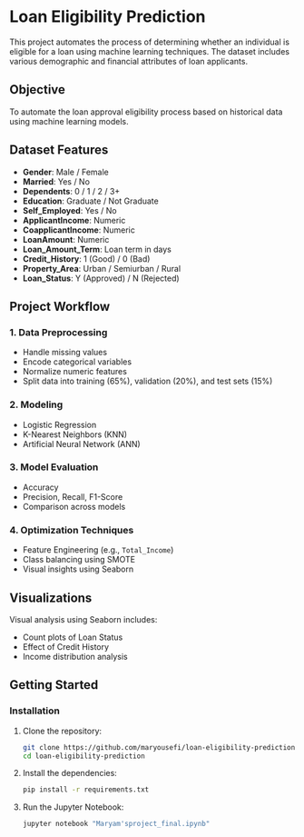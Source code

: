 # Loan Eligibility Prediction

This project automates the process of determining whether an individual is eligible for a loan using machine learning techniques. The dataset includes various demographic and financial attributes of loan applicants.

## Objective

To automate the loan approval eligibility process based on historical data using machine learning models.

## Dataset Features

* **Gender**: Male / Female
* **Married**: Yes / No
* **Dependents**: 0 / 1 / 2 / 3+
* **Education**: Graduate / Not Graduate
* **Self\_Employed**: Yes / No
* **ApplicantIncome**: Numeric
* **CoapplicantIncome**: Numeric
* **LoanAmount**: Numeric
* **Loan\_Amount\_Term**: Loan term in days
* **Credit\_History**: 1 (Good) / 0 (Bad)
* **Property\_Area**: Urban / Semiurban / Rural
* **Loan\_Status**: Y (Approved) / N (Rejected)

## Project Workflow

### 1. Data Preprocessing

* Handle missing values
* Encode categorical variables
* Normalize numeric features
* Split data into training (65%), validation (20%), and test sets (15%)

### 2. Modeling

* Logistic Regression
* K-Nearest Neighbors (KNN)
* Artificial Neural Network (ANN)

### 3. Model Evaluation

* Accuracy
* Precision, Recall, F1-Score
* Comparison across models

### 4. Optimization Techniques

* Feature Engineering (e.g., `Total_Income`)
* Class balancing using SMOTE
* Visual insights using Seaborn

## Visualizations

Visual analysis using Seaborn includes:

* Count plots of Loan Status
* Effect of Credit History
* Income distribution analysis

## Getting Started

### Installation

1. Clone the repository:

   ```bash
   git clone https://github.com/maryousefi/loan-eligibility-prediction.git
   cd loan-eligibility-prediction
   ```

2. Install the dependencies:

   ```bash
   pip install -r requirements.txt
   ```

3. Run the Jupyter Notebook:

   ```bash
   jupyter notebook "Maryam'sproject_final.ipynb"
   ```
